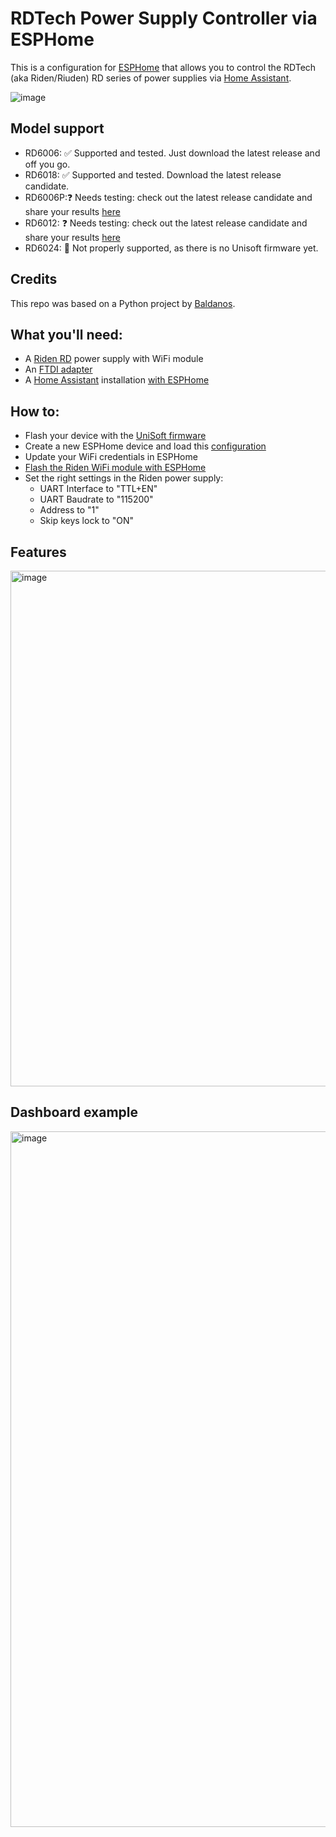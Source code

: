 # RDTech Power Supply Controller via ESPHome

This is a configuration for [ESPHome](https://esphome.io/) that allows you to control the RDTech (aka Riden/Riuden) RD series of power supplies via [Home Assistant](https://www.home-assistant.io/).

![image](https://github.com/wildekek/rdtech-esphome/assets/2332647/bd71e5d8-c1b3-44ad-8bbc-08e48c079813)


## Model support
* RD6006: ✅ Supported and tested. Just download the latest release and off you go.
* RD6018: ✅ Supported and tested. Download the latest release candidate.
* RD6006P:❓ Needs testing: check out the latest release candidate and share your results [here](https://github.com/wildekek/rdtech-esphome/issues/5)
* RD6012: ❓ Needs testing: check out the latest release candidate and share your results [here](https://github.com/wildekek/rdtech-esphome/issues/5)
* RD6024: 🛑 Not properly supported, as there is no Unisoft firmware yet.

## Credits
This repo was based on a Python project by [Baldanos](https://github.com/Baldanos/rd6006).

## What you'll need:
- A [Riden RD](https://rdtech.aliexpress.com/store/923042) power supply with WiFi module
- An [FTDI adapter](https://www.aliexpress.com/item/32273550144.html)
- A [Home Assistant](https://www.home-assistant.io/) installation [with ESPHome](https://esphome.io/guides/getting_started_hassio.html)

## How to:
- Flash your device with the [UniSoft firmware](https://github.com/wildekek/riden-firmware-unisoft)
- Create a new ESPHome device and load this [configuration](/rdtech-powersupply.yaml)
- Update your WiFi credentials in ESPHome
- [Flash the Riden WiFi module with ESPHome](https://esphome.io/guides/physical_device_connection.html)
- Set the right settings in the Riden power supply:
	- UART Interface to "TTL+EN"
	- UART Baudrate to "115200"
	- Address to "1"
	- Skip keys lock to "ON"

## Features
<img width="825" alt="image" src="https://github.com/wildekek/rdtech-esphome/assets/2332647/e5a712ff-85f0-40c0-9eed-f98f387a32b2">

## Dashboard example
<img width="1113" alt="image" src="https://github.com/wildekek/rdtech-esphome/assets/2332647/cef2e02a-3b41-40e4-894a-8eb2d8841829">
